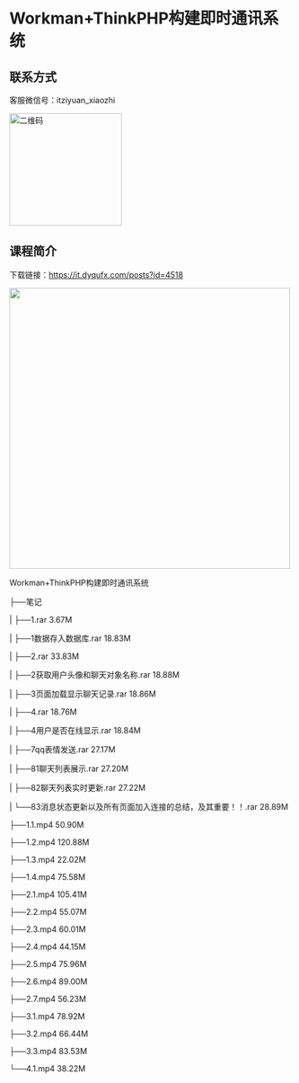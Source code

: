 # Workman+ThinkPHP构建即时通讯系统

## 联系方式

客服微信号：itziyuan_xiaozhi

<img src="https://ziyuanyun.oss-cn-guangzhou.aliyuncs.com/common/20240614073449/666b82192834a.jpg" width="200" height="200" alt="二维码">

## 课程简介

下载链接：https://it.dyqufx.com/posts?id=4518

<img src="https://ziyuanyun.oss-cn-guangzhou.aliyuncs.com/yun/20241021073009/6715928162185.jpg" width="500" alt="">

  

 Workman+ThinkPHP构建即时通讯系统

 ├──笔记

 | ├──1.rar 3.67M

 | ├──1数据存入数据库.rar 18.83M

 | ├──2.rar 33.83M

 | ├──2获取用户头像和聊天对象名称.rar 18.88M

 | ├──3页面加载显示聊天记录.rar 18.86M

 | ├──4.rar 18.76M

 | ├──4用户是否在线显示.rar 18.84M

 | ├──7qq表情发送.rar 27.17M

 | ├──81聊天列表展示.rar 27.20M

 | ├──82聊天列表实时更新.rar 27.22M

 | └──83消息状态更新以及所有页面加入连接的总结，及其重要！！.rar 28.89M

 ├──1.1.mp4 50.90M

 ├──1.2.mp4 120.88M

 ├──1.3.mp4 22.02M

 ├──1.4.mp4 75.58M

 ├──2.1.mp4 105.41M

 ├──2.2.mp4 55.07M

 ├──2.3.mp4 60.01M

 ├──2.4.mp4 44.15M

 ├──2.5.mp4 75.96M

 ├──2.6.mp4 89.00M

 ├──2.7.mp4 56.23M

 ├──3.1.mp4 78.92M

 ├──3.2.mp4 66.44M

 ├──3.3.mp4 83.53M

 └──4.1.mp4 38.22M

  